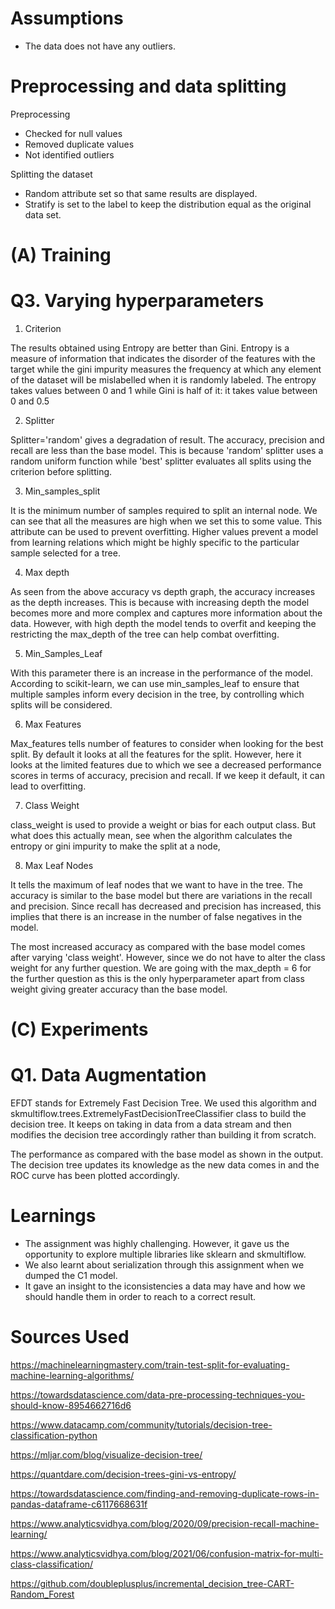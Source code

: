 # Assumptions

*   The data does not have any outliers.

# Preprocessing and data splitting

Preprocessing

*   Checked for null values
*   Removed duplicate values
*   Not identified outliers

Splitting the dataset

*   Random attribute set so that same results are displayed.
*   Stratify is set to the label to keep the distribution equal as the original data set.

# (A) Training

# Q3. Varying hyperparameters

1. Criterion

The results obtained using Entropy are better than Gini. Entropy is a measure of information that indicates the disorder of the features with the target while the gini impurity measures the frequency at which any element of the dataset will be mislabelled when it is randomly labeled. 
The entropy takes values between 0 and 1 while Gini is half of it: it takes value between 0 and 0.5

2. Splitter

Splitter='random' gives a degradation of result. The accuracy, precision and recall are less than the base model. This is because 'random' splitter uses a random uniform function while 'best' splitter evaluates all splits using the criterion before splitting.

3. Min_samples_split

It is the minimum number of samples required to split an internal node. We can see that all the measures are high when we set this to some value. This attribute can be used to prevent overfitting. Higher values prevent a model from learning relations which might be highly specific to the particular sample selected for a tree.

4. Max depth

As seen from the above accuracy vs depth graph, the accuracy increases as the depth increases. This is because with increasing depth the model becomes more and more complex and captures more information about the data. However, with high depth the model tends to overfit and keeping the restricting the max_depth of the tree can help combat overfitting.

5. Min_Samples_Leaf

With this parameter there is an increase in the performance of the model. According to scikit-learn, we can use min_samples_leaf to ensure that multiple samples inform every decision in the tree, by controlling which splits will be considered. 

6. Max Features

Max_features tells number of features to consider when looking for the best split. By default it looks at all the features for the split. However, here it looks at the limited features due to which we see a decreased performance scores in terms of accuracy, precision and recall. If we keep it default, it can lead to overfitting.

7. Class Weight

class_weight is used to provide a weight or bias for each output class. But what does this actually mean, see when the algorithm calculates the entropy or gini impurity to make the split at a node,

8. Max Leaf Nodes

It tells the maximum of leaf nodes that we want to have in the tree. The accuracy is similar to the base model but there are variations in the recall and precision. Since recall has decreased and precision has increased, this implies that there is an increase in the number of false negatives in the model.

The most increased accuracy as compared with the base model comes after varying 'class weight'. However, since we do not have to alter the class weight for any further question. We are going with the max_depth = 6 for the further question as this is the only hyperparameter apart from class weight giving greater accuracy than the base model.

# (C) Experiments

# Q1. Data Augmentation
EFDT stands for Extremely Fast Decision Tree. We used this algorithm and skmultiflow.trees.ExtremelyFastDecisionTreeClassifier class to build the decision tree. It keeps on taking in data from a data stream and then modifies the decision tree accordingly rather than building it from scratch.

The performance as compared with the base model as shown in the output. The decision tree updates its knowledge as the new data comes in and the ROC curve has been plotted accordingly.

# Learnings

*   The assignment was highly challenging. However, it gave us the opportunity to explore multiple libraries like sklearn and skmultiflow.
*   We also learnt about serialization through this assignment when we dumped the C1 model.
*   It gave an insight to the iconsistencies a data may have and how we should handle them in order to reach to a correct result.

# Sources Used

https://machinelearningmastery.com/train-test-split-for-evaluating-machine-learning-algorithms/

https://towardsdatascience.com/data-pre-processing-techniques-you-should-know-8954662716d6

https://www.datacamp.com/community/tutorials/decision-tree-classification-python

https://mljar.com/blog/visualize-decision-tree/

https://quantdare.com/decision-trees-gini-vs-entropy/

https://towardsdatascience.com/finding-and-removing-duplicate-rows-in-pandas-dataframe-c6117668631f

https://www.analyticsvidhya.com/blog/2020/09/precision-recall-machine-learning/

https://www.analyticsvidhya.com/blog/2021/06/confusion-matrix-for-multi-class-classification/

https://github.com/doubleplusplus/incremental_decision_tree-CART-Random_Forest

